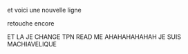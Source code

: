 et voici une nouvelle ligne


retouche encore

ET LA JE CHANGE TPN READ ME AHAHAHAHAHAH JE SUIS MACHIAVELIQUE
